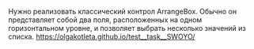 Нужно реализовать классический контрол ArrangeBox. Обычно он представляет собой
два поля, расположенных на одном горизонтальном уровне, и позволяет выбрать
несколько значений из списка.
https://olgakotleta.github.io/test__task__SWOYO/
